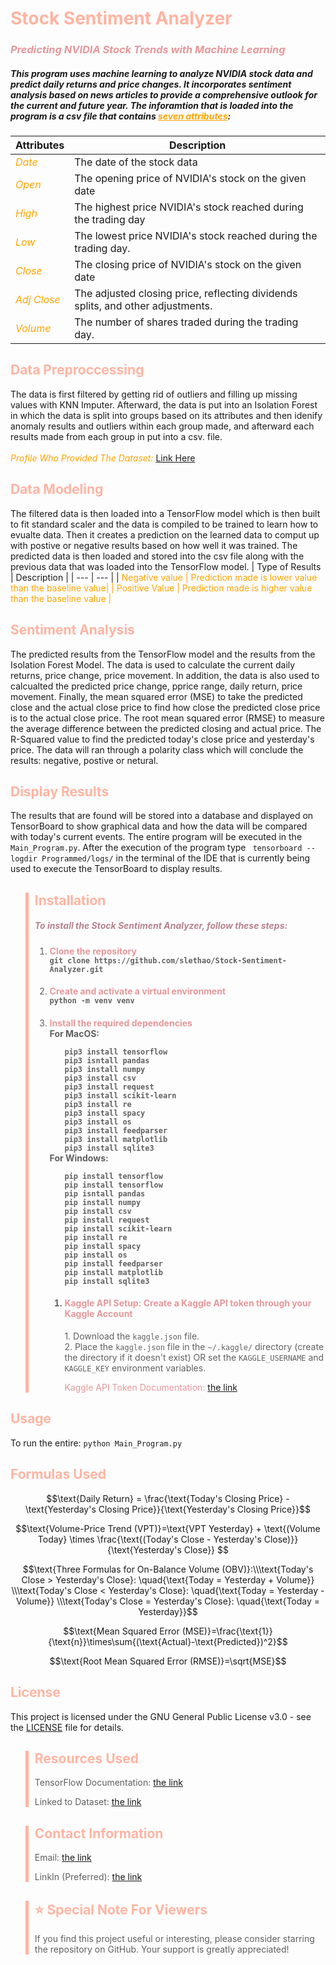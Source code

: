 # <span style="color:#FFB4A2"> **Stock Sentiment Analyzer**
### <span style="color:#E5989B"> *Predicting NVIDIA Stock Trends with Machine Learning*
##### This program uses machine learning to analyze NVIDIA stock data and predict daily returns and price changes. It incorporates sentiment analysis based on news articles to provide a comprehensive outlook for the current and future year. The inforamtion that is loaded into the program is a csv file that contains <span style="color:orange"><u>seven attributes</u></span>:
| Attributes | Description |
| --- | --- |
| <span style="color:orange">*Date*</span> | The date of the stock data |
| <span style="color:orange">*Open*</span> | The opening price of NVIDIA's stock on the given date |
| <span style="color:orange">*High*</span> | The highest price NVIDIA's stock reached during the trading day |
|<span style="color:orange">*Low*</span>| The lowest price NVIDIA's stock reached during the trading day. |
|<span style="color:orange">*Close*</span>| The closing price of NVIDIA's stock on the given date |
|<span style="color:orange">*Adj Close*</span>| The adjusted closing price, reflecting dividends splits, and other adjustments. |
|<span style="color:orange">*Volume*</span>|The number of shares traded during the trading day.|
## <span style="color:#FFB4A2"> Data Preproccessing
The data is first filtered by getting rid of outliers and filling up missing values with 
KNN Imputer. Afterward, the data is put into an Isolation Forest in which the data is split 
into groups based on its attributes and then idenify anomaly results and outliers within each 
group made, and afterward each results made from each group in put into a csv. file.</br>
<br><span style="color:orange">*Profile Who Provided The Dataset:*
[Link Here](https://www.kaggle.com/muhammaddawood42)</span></br>
## <span style="color:#FFB4A2"> Data Modeling
The filtered data is then loaded into a TensorFlow model which is then built to fit standard scaler and the data is compiled to be trained to learn how to evualte data. Then it creates a prediction on the learned data to comput up with postive or negative results based on how well it was trained. The predicted data is then loaded and stored into the csv file along with the previous data that was loaded into the TensorFlow model.
| Type of Results | Description |
| --- | --- |
| <span style="color:orange"> Negative value | Prediction made is lower value than the baseline value|
| <span style="color:orange"> Positive Value | Prediction made is higher value than the baseline value |
## <span style="color:#FFB4A2"> Sentiment Analysis
The predicted results from the TensorFlow model and the 
results from the Isolation Forest Model. The data is used 
to calculate the current daily returns, price change, price 
movement. In addition, the data is also used to calcualted 
the predicted price change, pprice range, daily return, price 
movement. Finally, the mean squared error (MSE) to take the predicted close and the actual close price to find how close the predicted close price is to the actual close price. The root mean squared error (RMSE) 
to measure the average difference between the predicted closing and actual price. The R-Squared value to find the predicted today's close 
price and yesterday's price. The data will ran through a 
polarity class which will conclude the results: negative, 
postive or netural.
## <span style="color:#FFB4A2"> Display Results
The results that are found will be stored into a database and displayed on TensorBoard to show graphical data and how the data will be compared with today's current events. The entire program will be executed in the <code>Main_Program.py</code>. After the execution of the program type <code> tensorboard --logdir Programmed/logs/</code> in the terminal of the IDE that is currently being used to execute the TensorBoard to display results.
<blockquote style="border-left: 5px solid #FFB4A2; padding-left: 10px;">
    <h2><span style="color:#FFB4A2">Installation</span></h2>
    <p><h5><span style="color:#B5838D">To install the Stock Sentiment Analyzer, follow these steps:</span></h5></p>
    <ol>
        <li><h4><span style="color:#E5989B">Clone the repository</span><br><code>git clone https://github.com/slethao/Stock-Sentiment-Analyzer.git</h4></code></li>
        <li><h4><span style="color:#E5989B">Create and activate a virtual environment</span><br><code>python -m venv venv</h4></code></li>
        <li><h4><span style="color:#E5989B">Install the required dependencies</span><br>For MacOS:
        <ol><code>pip3 install tensorflow</code><br>
        <code>pip3 isntall pandas</code><br>
        <code>pip3 install numpy</code><br>
        <code>pip3 install csv</code><br>
        <code>pip3 install request</code><br>
        <code>pip3 install scikit-learn</code><br>
        <code>pip3 install re</code><br>
        <code>pip3 install spacy</code><br>
        <code>pip3 install os</code><br>
        <code>pip3 install feedparser</code><br>
        <code>pip3 install matplotlib</code><br>
        <code>pip3 install sqlite3</code><br>
        </ol>
        For Windows:<ol><code>pip install tensorflow</code><br>
        <code>pip install tensorflow</code><br>
        <code>pip isntall pandas</code><br>
        <code>pip install numpy</code><br>
        <code>pip install csv</code><br>
        <code>pip install request</code><br>
        <code>pip install scikit-learn</code><br>
        <code>pip install re</code><br>
        <code>pip install spacy</code><br>
        <code>pip install os</code><br>
        <code>pip install feedparser</code><br>
        <code>pip install matplotlib</code><br>
        <code>pip install sqlite3</code><br>
        <li><h4><span style="color:#E5989B">Kaggle API Setup: Create a Kaggle API token through your Kaggle Account</span></li></h4>
        <ol>
        1. Download the <code>kaggle.json</code> file.<br>
        2. Place the <code>kaggle.json</code> file in the <code>~/.kaggle/</code> directory (create the directory if it doesn't exist)
        OR set the <code>KAGGLE_USERNAME</code> and <code>KAGGLE_KEY</code> environment variables.<br>
        <p><span style="color:#E5989B">Kaggle API Token Documentation: </span><a href="https://github.com/Kaggle/kaggle-api">the link</a></p>
        </ol>
    </ol>
</h4></li>
</blockquote>

## <span style="color:#FFB4A2">Usage
To run the entire:
```python Main_Program.py ```

## <span style="color:#FFB4A2">Formulas Used

$$\text{Daily Return} = \frac{\text{Today's Closing Price} - \text{Yesterday's Closing Price}}{\text{Yesterday's Closing Price}}$$

$$\text{Volume-Price Trend (VPT)}=\text{VPT Yesterday} + \text{(Volume Today} \times \frac{\text{(Today's Close - Yesterday's Close)}}{\text{Yesterday's Close}} $$

$$\text{Three Formulas for On-Balance Volume (OBV)}:\\\text{Today's Close > Yesterday's Close}:
\quad{\text{Today = Yesterday + Volume}}
\\\text{Today's Close < Yesterday's Close}:
\quad{\text{Today = Yesterday - Volume}}
\\\text{Today's Close = Yesterday's Close}:
\quad{\text{Today = Yesterday}}$$

$$\text{Mean Squared Error (MSE)}=\frac{\text{1}}{\text{n}}\times\sum{(\text{Actual}-\text{Predicted})^2}$$

$$\text{Root Mean Squared Error (RMSE)}=\sqrt{MSE}$$


## <span style="color:#FFB4A2">License

This project is licensed under the GNU General Public License v3.0 - see the [LICENSE](LICENSE) file for details.

<blockquote style="border-left: 5px solid #FFB4A2; padding-left: 10px;">
<h2><span style="color:#FFB4A2">Resources Used</span></h2>
<p>TensorFlow Documentation: <a href="https://www.tensorflow.org">the link</a></p>
<p>Linked to Dataset: <a href="https://www.kaggle.com/datasets/muhammaddawood42/nvidia-stock-data/data">the link</a></p>
</blockquote>

<blockquote style="border-left: 5px solid #FFB4A2; padding-left: 10px;">
<h2><span style="color:#FFB4A2">Contact Information</span></h2> 
<p>Email: <a href="mailto:thaosle4@gmail.com">the link</a></p>
<p>LinkIn (Preferred): <a href="http://linkedin.com/in/sommer-le-474100347">the link</a></p>

</blockquote>

<blockquote style="border-left: 5px solid #FFB4A2; padding-left: 10px;">
<h2><span style="color:#FFB4A2">⭐️ Special Note For Viewers</span></h2>
<p>If you find this project useful or interesting, please consider starring the repository on GitHub. Your support is greatly appreciated!</p>
</blockquote>

